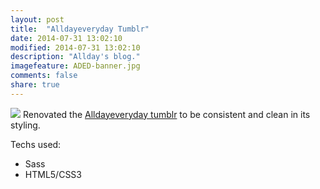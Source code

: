 ```yaml
---
layout: post
title:  "Alldayeveryday Tumblr"
date: 2014-07-31 13:02:10
modified: 2014-07-31 13:02:10
description: "Allday's blog."
imagefeature: ADED-banner.jpg
comments: false
share: true
---
```


<a href="//alldayeveryday.tumblr.com"><img class="post-image" src="../../../../../images/ADED-tumblr.png"/></a>
Renovated the <a href="//alldayeveryday.tumblr.com">Alldayeveryday tumblr</a> to be consistent and clean in its styling.

Techs used:
- Sass
- HTML5/CSS3
